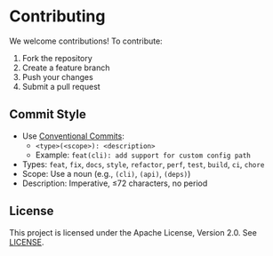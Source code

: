 # Contributing

We welcome contributions! To contribute:

1. Fork the repository
2. Create a feature branch
3. Push your changes
4. Submit a pull request

## Commit Style

- Use [Conventional Commits](https://www.conventionalcommits.org/en/v1.0.0/):
    - `<type>(<scope>): <description>`
    - Example: `feat(cli): add support for custom config path`
- Types: `feat`, `fix`, `docs`, `style`, `refactor`, `perf`, `test`, `build`, `ci`, `chore`
- Scope: Use a noun (e.g., `(cli)`, `(api)`, `(deps)`)
- Description: Imperative, ≤72 characters, no period

## License

This project is licensed under the Apache License, Version 2.0. See [LICENSE](../LICENSE).
